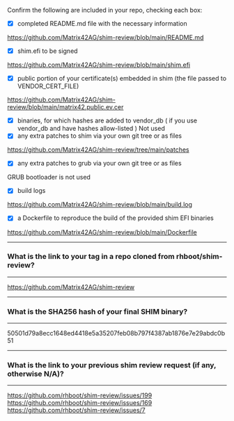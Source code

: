 Confirm the following are included in your repo, checking each box:

 - [x] completed README.md file with the necessary information

https://github.com/Matrix42AG/shim-review/blob/main/README.md
    
 - [x] shim.efi to be signed

https://github.com/Matrix42AG/shim-review/blob/main/shim.efi
 
 - [x] public portion of your certificate(s) embedded in shim (the file passed to VENDOR_CERT_FILE)

https://github.com/Matrix42AG/shim-review/blob/main/matrix42.public.ev.cer

 - [x] binaries, for which hashes are added to vendor_db ( if you use vendor_db and have hashes allow-listed )
Not used
 - [x] any extra patches to shim via your own git tree or as files

https://github.com/Matrix42AG/shim-review/tree/main/patches

 - [x] any extra patches to grub via your own git tree or as files

GRUB bootloader is not used

 - [x] build logs

https://github.com/Matrix42AG/shim-review/blob/main/build.log

 - [x] a Dockerfile to reproduce the build of the provided shim EFI binaries

https://github.com/Matrix42AG/shim-review/blob/main/Dockerfile

*******************************************************************************
### What is the link to your tag in a repo cloned from rhboot/shim-review?
*******************************************************************************
https://github.com/Matrix42AG/shim-review

*******************************************************************************
### What is the SHA256 hash of your final SHIM binary?
*******************************************************************************
50501d79a8ecc1648ed4418e5a35207feb08b797f4387ab1876e7e29abdc0b51 

*******************************************************************************
### What is the link to your previous shim review request (if any, otherwise N/A)?
*******************************************************************************
https://github.com/rhboot/shim-review/issues/199
https://github.com/rhboot/shim-review/issues/169
https://github.com/rhboot/shim-review/issues/7
